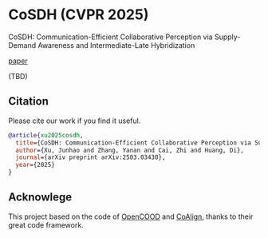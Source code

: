 # CoSDH (CVPR 2025)

CoSDH: Communication-Efficient Collaborative Perception via Supply-Demand Awareness and Intermediate-Late Hybridization

[paper](https://arxiv.org/abs/2503.03430)

(TBD)

## Citation

Please cite our work if you find it useful.
```bibtex
@article{xu2025cosdh,
  title={CoSDH: Communication-Efficient Collaborative Perception via Supply-Demand Awareness and Intermediate-Late Hybridization},
  author={Xu, Junhao and Zhang, Yanan and Cai, Zhi and Huang, Di},
  journal={arXiv preprint arXiv:2503.03430},
  year={2025}
}
```

## Acknowlege

This project based on the code of [OpenCOOD](https://github.com/DerrickXuNu/OpenCOOD) and [CoAlign](https://github.com/yifanlu0227/CoAlign), thanks to their great code framework.

